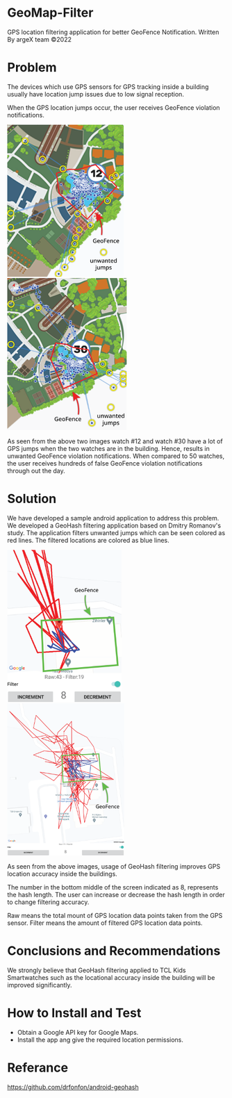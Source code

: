 # GeoMap-Filter
GPS location filtering application for better GeoFence Notification.
Written By argeX team ©2022

# Problem

The devices which use GPS sensors for GPS tracking inside a building usually have location jump issues due to low signal reception.

When the GPS location jumps occur, the user receives GeoFence violation notifications.

<img src="screenshots\ss3.png" alt="drawing" height="350"/>
<img src="screenshots\ss4.png" alt="drawing" height="350"/>

As seen from the above two images watch #12 and watch #30 have a lot of GPS jumps when the two watches are in the building. Hence, results in unwanted GeoFence violation notifications. When compared to 50 watches, the user receives hundreds of false GeoFence violation notifications through out the day.

# Solution

We have developed a sample android application to address this problem. We developed a GeoHash filtering application based on Dmitry Romanov's study. The application filters unwanted jumps which can be seen colored as red lines. The filtered locations are colored as blue lines.

<img src="screenshots\ss1.png" alt="drawing" height="350"/>
<img src="screenshots\ss2.png" alt="drawing" height="350"/>

As seen from the above images, usage of GeoHash filtering improves GPS location accuracy inside the buildings.

The number in the bottom middle of the screen indicated as 8, represents the hash length. The user can increase or decrease the hash length in order to change filtering accuracy.

Raw means the total mount of GPS location data points taken from the GPS sensor. Filter means the amount of filtered GPS location data points.

# Conclusions and Recommendations

We strongly believe that GeoHash filtering applied to TCL Kids Smartwatches such as the locational accuracy inside the building will be improved significantly.

# How to Install and Test

* Obtain a Google API key for Google Maps.
* Install the app ang give the required location permissions.

# Referance

https://github.com/drfonfon/android-geohash

